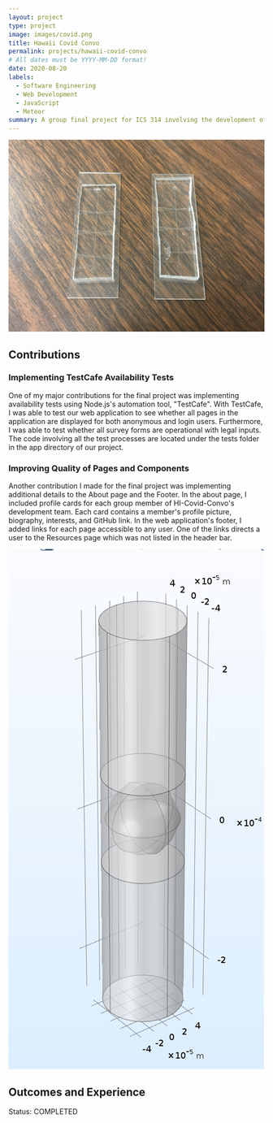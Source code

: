 ```yaml
---
layout: project
type: project
image: images/covid.png
title: Hawaii Covid Convo
permalink: projects/hawaii-covid-convo
# All dates must be YYYY-MM-DD format!
date: 2020-08-20
labels:
  - Software Engineering
  - Web Development
  - JavaScript
  - Meteor
summary: A group final project for ICS 314 involving the development of a chat bot that can answer COVID-related questions. 
---
```


<img class="ui medium right floated rounded image" src="../images/microfluidic-devices.JPG">

## Contributions

### Implementing TestCafe Availability Tests
One of my major contributions for the final project was implementing availability tests using Node.js's automation tool, "TestCafe". With TestCafe, I was able to test our web application to see whether all pages in the application are displayed for both anonymous and login users. Furthermore, I was able to test whether all survey forms are operational with legal inputs. The code involving all the test processes are located under the tests folder in the app directory of our project.

### Improving Quality of Pages and Components
Another contribution I made for the final project was implementing additional details to the About page and the Footer. In the about page, I included profile cards for each group member of HI-Covid-Convo's development team. Each card contains a member's profile picture, biography, interests, and GitHub link. In the web application's footer, I added links for each page accessible to any user. One of the links directs a user to the Resources page which was not listed in the header bar.

<img class="ui medium right floated rounded image" src="../images/COMSOL-model.jpg">

## Outcomes and Experience


Status: COMPLETED
